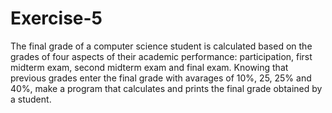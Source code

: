 # Exercise-5

The final grade of a computer science student is calculated based on the grades of four
aspects of their academic performance: participation, first midterm exam, second midterm
exam and final exam. Knowing that previous grades enter the final grade with avarages of
10%, 25, 25% and 40%, make a program that calculates and prints the final grade obtained
by a student.

